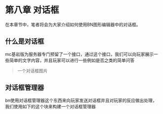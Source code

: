 # **第八章 对话框**  
在本章节中，笔者将会为大家介绍如何使用BN图形编辑器中的对话框。  
## **什么是对话框**  
mc基岩版为服务器专门预留了一个接口，通过这个接口，我们可以向玩家展示一些简单的文字内容，并且玩家可以进行一些例如是否之类的简单问答  
> 一个对话框图片  
## **对话框管理器**  
bn使用对话框管理器这个东西来向玩家发送对话框并且对玩家的反应做出处理，我们使用如下的这个块来构建一个对话框管理器